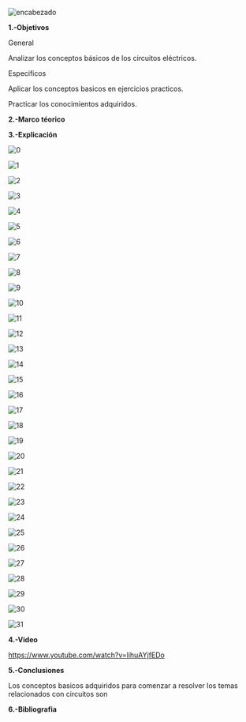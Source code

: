 ![encabezado](https://user-images.githubusercontent.com/75336529/120231087-3fc6e300-c216-11eb-9771-d2d81441e1b9.PNG)

**1.-Objetivos**

General

Analizar los conceptos básicos de los circuitos eléctricos.

Especificos

Aplicar los conceptos basicos en ejercicios practicos.

Practicar los conocimientos adquiridos.

**2.-Marco téorico**



**3.-Explicación**

![0](https://user-images.githubusercontent.com/75336529/120902828-25bb4500-c608-11eb-8184-768557136832.jpg)

![1](https://user-images.githubusercontent.com/75336529/120902829-28b63580-c608-11eb-9b63-fe85e8960c11.jpg)

![2](https://user-images.githubusercontent.com/75336529/120902917-9c584280-c608-11eb-808e-0d32c3e09df4.jpg)

![3](https://user-images.githubusercontent.com/75336529/120902846-497e8b00-c608-11eb-831c-f151b0362db4.jpg)

![4](https://user-images.githubusercontent.com/75336529/120902856-5ac79780-c608-11eb-8acb-ae344a3d3988.jpg)

![5](https://user-images.githubusercontent.com/75336529/120902859-5d29f180-c608-11eb-9ecc-ee7de38adeda.jpg)

![6](https://user-images.githubusercontent.com/75336529/120902860-5f8c4b80-c608-11eb-9d96-33a7ba02a431.jpg)

![7](https://user-images.githubusercontent.com/75336529/120902862-6450ff80-c608-11eb-89a4-afa783a536a6.jpg)

![8](https://user-images.githubusercontent.com/75336529/120902865-661ac300-c608-11eb-8554-6337be6ca1a4.jpg)

![9](https://user-images.githubusercontent.com/75336529/120902867-674bf000-c608-11eb-878e-f3699973a528.jpg)

![10](https://user-images.githubusercontent.com/75336529/120902869-687d1d00-c608-11eb-9569-9c131650c9f9.jpg)

![11](https://user-images.githubusercontent.com/75336529/120902870-6915b380-c608-11eb-8c25-22fbecf353d0.jpg)

![12](https://user-images.githubusercontent.com/75336529/120902871-6a46e080-c608-11eb-9a0c-478052f9e37d.jpg)

![13](https://user-images.githubusercontent.com/75336529/120902873-6b780d80-c608-11eb-93f4-9adbf9c877af.jpg)

![14](https://user-images.githubusercontent.com/75336529/120902875-6ca93a80-c608-11eb-844b-7cf1503ae0f6.jpg)

![15](https://user-images.githubusercontent.com/75336529/120902877-6dda6780-c608-11eb-95e2-8462551a4014.jpg)

![16](https://user-images.githubusercontent.com/75336529/120902878-6f0b9480-c608-11eb-83f9-24a591f40533.jpg)

![17](https://user-images.githubusercontent.com/75336529/120902879-70d55800-c608-11eb-88b1-ec944ec1f6a4.jpg)

![18](https://user-images.githubusercontent.com/75336529/120902881-729f1b80-c608-11eb-8b3e-486b216b9a91.jpg)

![19](https://user-images.githubusercontent.com/75336529/120902883-7468df00-c608-11eb-9d65-70a134a3023d.jpg)

![20](https://user-images.githubusercontent.com/75336529/120902886-77fc6600-c608-11eb-89e3-54725179df0f.jpg)

![21](https://user-images.githubusercontent.com/75336529/120902889-7af75680-c608-11eb-98e7-5676c662bcf2.jpg)

![22](https://user-images.githubusercontent.com/75336529/120902891-7c288380-c608-11eb-9e2b-f3f6c09c416c.jpg)

![23](https://user-images.githubusercontent.com/75336529/120902892-7d59b080-c608-11eb-924a-c4b5f3cc9f92.jpg)

![24](https://user-images.githubusercontent.com/75336529/120902893-7f237400-c608-11eb-9c5b-1a2eb94aa216.jpg)

![25](https://user-images.githubusercontent.com/75336529/120902894-8054a100-c608-11eb-88ed-5c8e68ec05af.jpg)

![26](https://user-images.githubusercontent.com/75336529/120902798-fad0f100-c607-11eb-8bf4-4c4b7feb6aa1.jpg)

![27](https://user-images.githubusercontent.com/75336529/120902801-fd334b00-c607-11eb-8e20-57eba53db3fd.jpg)

![28](https://user-images.githubusercontent.com/75336529/120902806-03292c00-c608-11eb-9cda-25216ac49532.jpg)

![29](https://user-images.githubusercontent.com/75336529/120902811-07ede000-c608-11eb-90bf-e933d5bde5c6.jpg)

![30](https://user-images.githubusercontent.com/75336529/120902814-10deb180-c608-11eb-85c6-f5af2519c90d.jpg)

![31](https://user-images.githubusercontent.com/75336529/120902823-2358eb00-c608-11eb-9b5e-b22d45f9f16f.jpg)

**4.-Video**

https://www.youtube.com/watch?v=lihuAYjfEDo

**5.-Conclusiones**

Los conceptos basicos adquiridos para comenzar a resolver los temas relacionados con circuitos son

**6.-Bibliografia**
